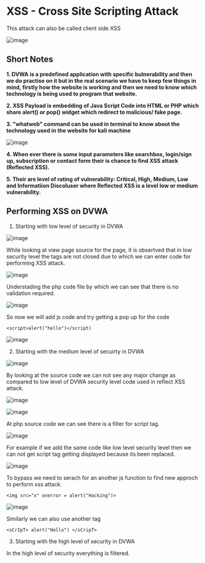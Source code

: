 # XSS - Cross Site Scripting Attack 
This attack can also be called client side XSS

![image](https://user-images.githubusercontent.com/60937657/205972462-4843c529-a532-43b2-9a7a-59fa04f2729e.png)


## Short Notes

**1. DVWA is a predefined application with specific bulnerability and then we do practise on it but in the real scenario we have to keep few things in mind, firstly how the website is working and then we need to know which technology is being used to program that website.**

**2. XSS Payload is embedding of Java Script Code into HTML or PHP which share alert() or pop() widget which redirect to malicious/ fake page.** 

**3. "whatweb" command can be used in terminal to know about the technology used in the website for kali machine**

![image](https://user-images.githubusercontent.com/60937657/206000998-cc55130e-6bac-431e-8c58-002696f39cb7.png)

**4. When ever there is some input parameters like searchbox, login/sign up, subscription or contact form their is chance to find XSS attack (Reflected XSS).**

**5. Their are level of rating of vulnerability: Critical, High, Medium, Low and Informatiion Discoluser where Reflected XSS is a level low or medium vulnerability.**

## Performing XSS on DVWA 

1. Starting with low level of security in DVWA 

![image](https://user-images.githubusercontent.com/60937657/206422280-aaab1ab6-ce2f-4da8-a541-568b34868aaa.png)

While looking at view page source for the page, it is obsertved that in low security level the tags are not closed due to which we can enter code for performing XSS attack. 

![image](https://user-images.githubusercontent.com/60937657/206423194-5785210e-f909-4aae-9343-ac0a879315ae.png)

Understading the php code file by which we can see that there is no validation required. 

![image](https://user-images.githubusercontent.com/60937657/206423846-233fc949-ce16-469d-b0e8-a6f3172ed293.png)

So now we will add js code and try getting a pop up for the code 

```
<script>alert("hello")</script)
```

![image](https://user-images.githubusercontent.com/60937657/206425000-aa93c420-abd0-4e54-ac01-4d2cee5c5652.png)

2. Starting with the medium level of secuirty in DVWA 

![image](https://user-images.githubusercontent.com/60937657/206425544-2a422d5d-a7b5-469f-bdb0-b3d89b4f85f1.png)

By looking at the source code we can not see any major change as compared to low level of DVWA security level code used in reflect XSS attack. 

![image](https://user-images.githubusercontent.com/60937657/206426113-9af93e86-8d5d-4529-bd2d-cd3401f1e851.png)

![image](https://user-images.githubusercontent.com/60937657/206426263-4200f150-2c36-4178-b544-f36358c37e9a.png)

At php source code we can see there is a filter for script tag.

![image](https://user-images.githubusercontent.com/60937657/206426556-2829e5c3-74b3-4d58-9343-9a8e9e45685d.png)

For example if we add the same code like low level security level then we can not get script tag getting displayed because its been replaced. 

![image](https://user-images.githubusercontent.com/60937657/206427098-3ed1fea4-95f2-4b62-a3ff-6e556c7a6f81.png)

To bypass we need to serach for an another js function to find new approch to perform xss attack. 

```
<img src="x" onerror = alert("Hacking")>
```

![image](https://user-images.githubusercontent.com/60937657/206427882-b9232cf1-4adc-4e8a-b7da-806407d2a254.png)

Similarly we can also use another tag 

```
<sCrIpT> alert("Hello") </sCripT>
```

3.  Starting with the high level of security in DVWA 

In the high level of security everything is filtered. 


